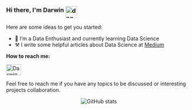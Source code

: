 ### Hi there, I'm Darwin <img align="top" alt="dnn" width="32px" src="https://raw.githubusercontent.com/iampavangandhi/iampavangandhi/master/gifs/Hi.gif">

Here are some ideas to get you started:
- 🌱 I’m a Data Enthusiast and currently learning Data Science
- ⚒ I write some helpful articles about Data Science at [Medium](https://medium.com/@darwinQed)

**How to reach me:**

<a href="https://www.linkedin.com/in/darwin-tan/" target="blank"><img align="center" src="https://raw.githubusercontent.com/rahuldkjain/github-profile-readme-generator/master/src/images/icons/Social/linked-in-alt.svg" alt="Darwin" height="30" width="40" /></a>

Feel free to reach me if you have any topics to be discussed or interesting projects collaboration.

<div align="center">
  
![GitHub stats](https://github-readme-stats.vercel.app/api?username=darwin2410-py&count_private=true&show_icons=true&title_color=f6bd4b&bg_color=000000&icon_color=f6bd4b&border_color=f6bd4b&text_color=fef9ff&hide_title=true)

</div>

